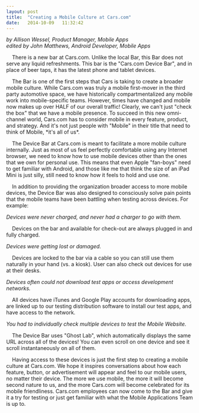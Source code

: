 ```yaml
---
layout: post
title:  "Creating a Mobile Culture at Cars.com"
date:   2014-10-09   11:32:42
---
```


*by Allison Wessel, Product Manager, Mobile Apps<BR>edited by John Matthews, Android Developer, Mobile Apps*

<p>&nbsp;&nbsp;&nbsp;&nbsp;There is a new bar at Cars.com. Unlike the local Bar, this Bar does not serve any liquid refreshments. This bar is the "Cars.com Device Bar", and in place of beer taps, it has the latest phone and tablet devices.</p>
<p>&nbsp;&nbsp;&nbsp;&nbsp;The Bar is one of the first steps that Cars is taking to create a broader mobile culture. While Cars.com was truly a mobile first-mover in the third party automotive space, we have historically compartmentalized any mobile work into mobile-specific teams. However, times have changed and mobile now makes up over HALF of our overall traffic! Clearly, we can't just "check the box" that we have a mobile presence. To succeed in this new omni-channel world, Cars.com has to consider mobile in every feature, product, and strategy. And it's not just people with "Mobile" in their title that need to think of Mobile, *it's all of us*.</p>
<p>&nbsp;&nbsp;&nbsp;&nbsp;The Device Bar at Cars.com is meant to facilitate a more mobile culture internally.  Just as most of us feel perfectly comfortable using any Internet browser, we need to know how to use mobile devices other than the ones that we own for personal use.  This means that even Apple "fan-boys" need to get familiar with Android, and those like me that think the size of an iPad Mini is just silly, still need to know how it feels to hold and use one.</p>
<p>&nbsp;&nbsp;&nbsp;&nbsp;In addition to providing the organization broader access to more mobile devices, the Device Bar was also designed to consciously solve pain points that the mobile teams have been battling when testing across devices. For example:</p>

*Devices were never charged, and never had a charger to go with them.*

<p>&nbsp;&nbsp;&nbsp;&nbsp;Devices on the bar and available for check-out are always plugged in and fully charged.</p>

*Devices were getting lost or damaged.*

<p>&nbsp;&nbsp;&nbsp;&nbsp;Devices are locked to the bar via a cable so you can still use them naturally in your hand (vs. a kiosk).  User can also check out devices for use at their desks.</p>

*Devices often could not download test apps or access development networks.*
 
<p>&nbsp;&nbsp;&nbsp;&nbsp;All devices have iTunes and Google Play accounts for downloading apps, are linked up to our testing distribution software to install our test apps, and have access to the network.</p>

*You had to individually check multiple devices to test the Mobile Website.*

<p>&nbsp;&nbsp;&nbsp;&nbsp;The Device Bar uses "Ghost Lab", which automatically displays the same URL across all of the devices! You can even scroll on one device and see it scroll instantaneously on all of them.</p>
<p>&nbsp;&nbsp;&nbsp;&nbsp;Having access to these devices is just the first step to creating a mobile culture at Cars.com. We hope it inspires conversations about how each feature, button, or advertisement will appear and feel to our mobile users, no matter their device. The more we use mobile, the more it will become second nature to us, and the more Cars.com will become celebrated for its mobile friendliness.  Cars.com employees can now come to the Bar and give it a try for testing or just get familiar with what the Mobile Applications Team is up to.</p>
